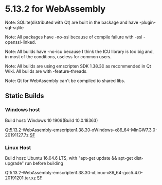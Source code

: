 # 5.13.2 for WebAssembly

Note: SQLite(distributed with Qt) are built in the backage and have -plugin-sql-sqlite

Note: All packages have -no-ssl because of compile failure with -ssl -openssl-linked.

Note: All builds have -no-icu because I think the ICU library is too big and, in most of the conditions, useless for common users.

Note: All builds are using emscripten SDK 1.38.30 as recommended in Qt Wiki. All builds are with -feature-threads.

Note: Qt for WebAssembly can't be compiled to shared libs.

## Static Builds

### Windows host

Build host: Windows 10 1909(Build 10.0.18363)

Qt5.13.2-WebAssembly-emscripten1.38.30-xWindows-x86_64-MinGW7.3.0-20191127.7z [SF](https://sourceforge.net/projects/fsu0413-qtbuilds/files/Qt5.13/WebAssembly/Windows-x86_64-hosted/Qt5.13.2-WebAssembly-emscripten1.38.30-xWindows-x86_64-MinGW7.3.0-20191127.7z)

### Linux Host

Build host: Ubuntu 16.04.6 LTS, with "apt-get update && apt-get dist-upgrade" run before building

Qt5.13.2-WebAssembly-emscripten1.38.30-xLinux-x86_64-gcc5.4.0-20191201.tar.xz [SF](https://sourceforge.net/projects/fsu0413-qtbuilds/files/Qt5.13/WebAssembly/Linux-x86_64-hosted/Qt5.13.2-WebAssembly-emscripten1.38.30-xLinux-x86_64-gcc5.4.0-20191201.tar.xz)
